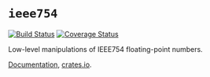 # `ieee754`

[![Build Status](https://travis-ci.org/huonw/ieee754.png)](https://travis-ci.org/huonw/ieee754) [![Coverage Status](https://coveralls.io/repos/huonw/ieee754/badge.svg?branch=master)](https://coveralls.io/r/huonw/ieee754?branch=master)

Low-level manipulations of IEEE754 floating-point numbers.

[Documentation](http://huonw.github.io/ieee754),
[crates.io](https://crates.io/crates/ieee754).
